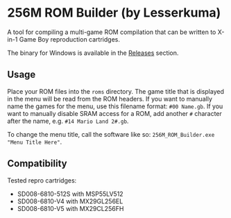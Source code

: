 # 256M ROM Builder (by Lesserkuma)

A tool for compiling a multi-game ROM compilation that can be written to X-in-1 Game Boy reproduction cartridges.

The binary for Windows is available in the [Releases](https://github.com/lesserkuma/256M_ROM_Builder/releases) section.

## Usage

Place your ROM files into the `roms` directory. The game title that is displayed in the menu will be read from the ROM headers. If you want to manually name the games for the menu, use this filename format: `#00 Name.gb`. If you want to manually disable SRAM access for a ROM, add another `#` character after the name, e.g. `#14 Mario Land 2#.gb`.

To change the menu title, call the software like so: `256M_ROM_Builder.exe "Menu Title Here"`.

## Compatibility
Tested repro cartridges:
- SD008-6810-512S with MSP55LV512
- SD008-6810-V4 with MX29GL256EL
- SD008-6810-V5 with MX29CL256FH
